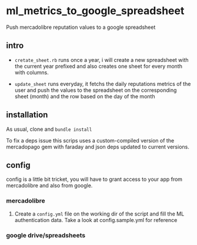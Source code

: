 # ml_metrics_to_google_spreadsheet

Push mercadolibre reputation values to a google spreadsheet

## intro 


- `cretate_sheet.rb` runs once a year, i will create a new spreadsheet with the current year prefixed and also creates one sheet for every month with columns. 

- `update_sheet` runs everyday, it fetchs the daily reputations metrics of the user and push the values to the spreadsheet on the corresponding sheet (month) and the row based on the day of the month

## installation 

As usual, clone and `bundle install` 

To fix a deps issue this scrips uses a custom-compiled version of the mercadopago gem
with faraday and json deps updated to current versions. 


## config 

config is a little bit tricket, you will have to grant access to your app from mercadolibre and also from google. 

### mercadolibre 

1. Create a `config.yml` file on the working dir of the script and fill the ML authentication data. Take a look at config.sample.yml for reference 


### google drive/spreadsheets

